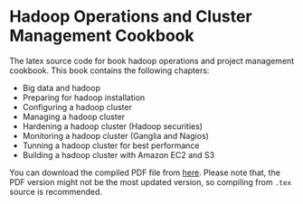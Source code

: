Hadoop Operations and Cluster Management Cookbook
=================================================

The latex source code for book hadoop operations and project management cookbook. 
This book contains the following chapters: 
- Big data and hadoop 
- Preparing for hadoop installation
- Configuring a hadoop cluster 
- Managing a hadoop cluster
- Hardening a hadoop cluster (Hadoop securities)
- Monitoring a hadoop cluster (Ganglia and Nagios) 
- Tunning a hadoop cluster for best performance 
- Building a hadoop cluster with Amazon EC2 and S3

You can download the compiled PDF file from [here](https://drive.google.com/file/d/0BxgpWSybXuXNWDlFeUhudFVOTFU/edit?usp=sharing). Please note that, the PDF version might not be the most updated version, so compiling from `.tex` source is recommended.  
